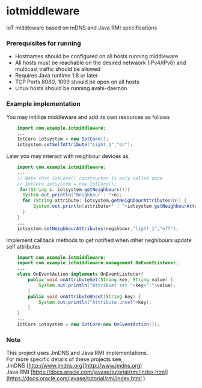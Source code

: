 # iotmiddleware
IoT middleware based on mDNS and Java RMI specifications

### Prerequisites for running 
* Hostnames should be configured on all hosts running middleware
* All hosts must be reachable on the desired netwaork (IPv4/IPv6) and multicast traffic should be allowed
* Requires Java runtime 1.8 or later
* TCP Ports 8080, 1099 should be open on all hosts
* Linux hosts should be running avahi-daemon 

### Example implementation

You may initilize middleware and add its own resources as follows

```java
    import com.example.iotmiddleware;
    ...
    IotCore iotsystem = new IotCore();
    iotsystem.setSelfAttribute("Light_1","on");

```

Later you may interact with neighbour devices as,

```java
    import com.example.iotmiddleware;
    ...
    // Note that IotCore() constructor is only called once
    // IotCore iotsystem = new IotCore();
     for(String s: iotsystem.getNeighbours()){
      System.out.println("Neighbour : "+n);
      for (String attribute: iotsystem.getNeighbourAttributes(n)) {
    	  System.out.println(attribute+" : "+iotsystem.getNeighbourAttributeValue(n,attribute));
      }
    }
    ...
    iotsystem.setNeighbourAttributes(negihbour,"light_1","off");

```

Implement callback methods to get notified when other neghibours update self  attributes

```java
    import com.example.iotmiddleware;
    import com.example.iotmiddleware.management.OnEventListener;
    ...
    class OnEventAction implements OnEventListener{
	    public void onAttributeSet(String key, String value) {
		    System.out.println("Attribuet set "+key+":"+value);
	    }
	    public void onAttributeUnset(String key) {
		    System.out.println("Attribute unset"+key);
	    }
    }
    ...
    IotCore iotsystem = new IotCore(new OnEventAction());

```

### Note
This project uses JmDNS and Java RMI implementations.  
For more specific details of these projects see,  
JmDNS [http://www.jmdns.org](http://www.jmdns.org)  
Java RMI [https://docs.oracle.com/javase/tutorial/rmi/index.html](https://docs.oracle.com/javase/tutorial/rmi/index.html )
